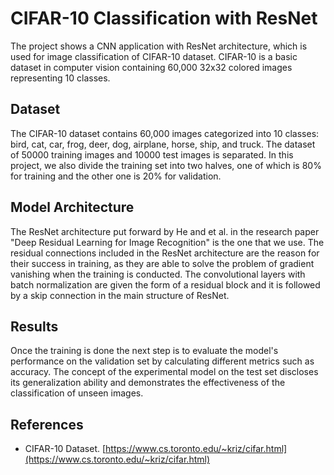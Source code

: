 # CIFAR-10 Classification with ResNet

The project shows a CNN application with ResNet architecture, which is used for image classification of CIFAR-10 dataset. CIFAR-10 is a basic dataset in computer vision containing 60,000 32x32 colored images representing 10 classes.

## Dataset

The CIFAR-10 dataset contains 60,000 images categorized into 10 classes: bird, cat, car, frog, deer, dog, airplane, horse, ship, and truck. The dataset of 50000 training images and 10000 test images is separated. In this project, we also divide the training set into two halves, one of which is 80% for training and the other one is 20% for validation.

## Model Architecture

The ResNet architecture put forward by He and et al. in the research paper "Deep Residual Learning for Image Recognition" is the one that we use. The residual connections included in the ResNet architecture are the reason for their success in training, as they are able to solve the problem of gradient vanishing when the training is conducted. The convolutional layers with batch normalization are given the form of a residual block and it is followed by a skip connection in the main structure of ResNet.

## Results

Once the training is done the next step is to evaluate the model's performance on the validation set by calculating different metrics such as accuracy. The concept of the experimental model on the test set discloses its generalization ability and demonstrates the effectiveness of the classification of unseen images.

## References

- CIFAR-10 Dataset. [https://www.cs.toronto.edu/~kriz/cifar.html](https://www.cs.toronto.edu/~kriz/cifar.html)
